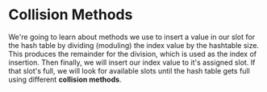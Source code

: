 # Collision Methods

We're going to learn about methods we use to insert a value in our slot for the hash table by dividing (moduling) the index value by the hashtable size. This produces the remainder for the division, which is used as the index of insertion. Then finally, we will insert our index value to it's assigned slot. If that slot's full, we will look for available slots until the hash table gets full using different **collision methods**.


